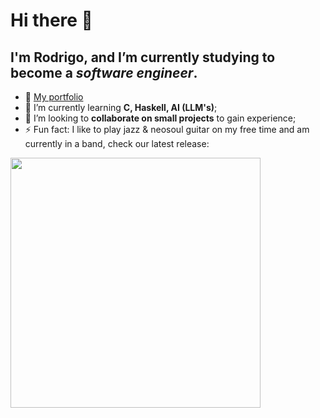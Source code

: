 # Hi there 👋

## I'm Rodrigo, and I’m currently studying to become a ***software engineer***.
- 📁 <a href="https://rrodrickk.github.io/portfolio/">My portfolio</a>
- 🌱 I’m currently learning **C, Haskell, AI (LLM's)**;
- 🤝 I’m looking to **collaborate on small projects** to gain experience;
- ⚡ Fun fact: I like to play jazz & neosoul guitar on my free time and am currently in a band, check our latest release:

<div align="left">
  <a href="https://solmane.bandcamp.com/album/demos-da-lage">
    <img src="https://i.imgur.com/W4cr04r.png" width="400">
  </a>
</div>
